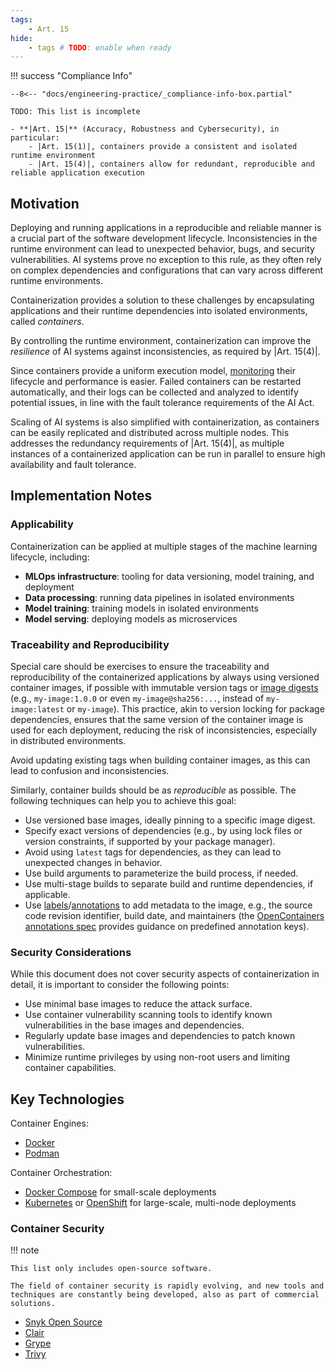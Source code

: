 ```yaml
---
tags:
    - Art. 15
hide:
    - tags # TODO: enable when ready
---
```


!!! success "Compliance Info"

    --8<-- "docs/engineering-practice/_compliance-info-box.partial"

    TODO: This list is incomplete

    - **|Art. 15|** (Accuracy, Robustness and Cybersecurity), in particular:
        - |Art. 15(1)|, containers provide a consistent and isolated runtime environment
        - |Art. 15(4)|, containers allow for redundant, reproducible and reliable application execution

## Motivation

Deploying and running applications in a reproducible and reliable manner is a crucial part of the software development lifecycle.
Inconsistencies in the runtime environment can lead to unexpected behavior, bugs, and security vulnerabilities.
AI systems prove no exception to this rule, as they often rely on complex dependencies and configurations that can vary across different runtime environments.

Containerization provides a solution to these challenges by encapsulating applications and their runtime dependencies into isolated environments, called _containers_.

By controlling the runtime environment, containerization can improve the _resilience_ of AI systems against inconsistencies, as required by |Art. 15(4)|.

Since containers provide a uniform execution model, [monitoring](operational-monitoring.md) their lifecycle and performance is easier.
Failed containers can be restarted automatically, and their logs can be collected and analyzed to identify potential issues, in line with the fault tolerance requirements of the AI Act.

Scaling of AI systems is also simplified with containerization, as containers can be easily replicated and distributed across multiple nodes.
This addresses the redundancy requirements of |Art. 15(4)|, as multiple instances of a containerized application can be run in parallel to ensure high availability and fault tolerance.

## Implementation Notes

### Applicability

Containerization can be applied at multiple stages of the machine learning lifecycle, including:

-   **MLOps infrastructure**: tooling for data versioning, model training, and deployment
-   **Data processing**: running data pipelines in isolated environments
-   **Model training**: training models in isolated environments
-   **Model serving**: deploying models as microservices

### Traceability and Reproducibility

Special care should be exercises to ensure the traceability and reproducibility of the containerized applications by always using versioned container images,
if possible with immutable version tags or [image digests](https://docs.docker.com/engine/containers/run/#image-digests) (e.g., `my-image:1.0.0` or even `my-image@sha256:...`, instead of `my-image:latest` or `my-image`).
This practice, akin to version locking for package dependencies, ensures that the same version of the container image is used for each deployment, reducing the risk of inconsistencies, especially in distributed environments.

Avoid updating existing tags when building container images, as this can lead to confusion and inconsistencies.

Similarly, container builds should be as _reproducible_ as possible.
The following techniques can help you to achieve this goal:

-   Use versioned base images, ideally pinning to a specific image digest.
-   Specify exact versions of dependencies (e.g., by using lock files or version constraints, if supported by your package manager).
-   Avoid using `latest` tags for dependencies, as they can lead to unexpected changes in behavior.
-   Use build arguments to parameterize the build process, if needed.
-   Use multi-stage builds to separate build and runtime dependencies, if applicable.
-   Use [labels](https://docs.docker.com/reference/dockerfile/#label)/[annotations](https://specs.opencontainers.org/image-spec/annotations/) to add metadata to the image, e.g., the source code revision identifier, build date, and maintainers (the [OpenContainers annotations spec](https://specs.opencontainers.org/image-spec/annotations/) provides guidance on predefined annotation keys).

### Security Considerations

While this document does not cover security aspects of containerization in detail, it is important to consider the following points:

-   Use minimal base images to reduce the attack surface.
-   Use container vulnerability scanning tools to identify known vulnerabilities in the base images and dependencies.
-   Regularly update base images and dependencies to patch known vulnerabilities.
-   Minimize runtime privileges by using non-root users and limiting container capabilities.

## Key Technologies

Container Engines:

-   [Docker](https://www.docker.com/)
-   [Podman](https://podman.io/)

Container Orchestration:

-   [Docker Compose](https://docs.docker.com/compose/) for small-scale deployments
-   [Kubernetes](https://kubernetes.io/) or [OpenShift](https://www.openshift.com/) for large-scale, multi-node deployments

### Container Security

!!! note

    This list only includes open-source software.

    The field of container security is rapidly evolving, and new tools and techniques are constantly being developed, also as part of commercial solutions.

-   [Snyk Open Source](https://snyk.io/product/open-source-security-management/)
-   [Clair](https://quay.github.io/clair/)
-   [Grype](https://github.com/anchore/grype/)
-   [Trivy](https://trivy.dev/latest/)
